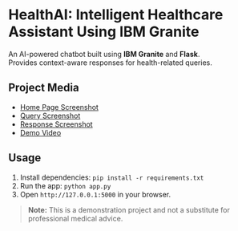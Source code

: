 # HealthAI: Intelligent Healthcare Assistant Using IBM Granite

An AI-powered chatbot built using **IBM Granite** and **Flask**.  
Provides context-aware responses for health-related queries.

## Project Media
- [Home Page Screenshot](Screenshots/HomePage.png)
- [Query Screenshot](Screenshots/query1.png)
- [Response Screenshot](Screenshots/reponse.png)
- [Demo Video](video_demo/healthai%20Demovideo.mp4)

## Usage
1. Install dependencies: `pip install -r requirements.txt`
2. Run the app: `python app.py`
3. Open `http://127.0.0.1:5000` in your browser.

> **Note:** This is a demonstration project and not a substitute for professional medical advice.


